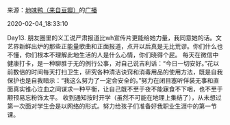 来源：[地味鸭（来自豆瓣）](https://www.douban.com/people/47513232/)的[广播](https://www.douban.com/people/47513232/status/2790406236/)


2020-02-04_18:33:10


Day13. 朋友圈里的义工说严肃报道比wh宣传片更能给她力量，我同意她的话。文艺界新鲜出炉的那些正能量歌曲和正面报道，点开以后真是无比荒谬。你们什么也不懂，你们根本不理解此地生活的人是什么心情，你们晓得个屁。
每天在微信中健康打卡，是一种聊胜于无的例行公事，对自己说吉利话：“今日一切安好。”花以前数倍的时间每天打扫卫生，研究各种清洁诀窍和消毒用品的使用方法，既是自我保护也是自我暗示：“我这么努力了一定会安全的。”努力在闭目塞听佯装无事和直面真实锥心泣血之间谋求一种平衡，让自己既不至于夜不能寐食不下咽，也不至于颟顸易忘粉饰太平。
收到通知按时开学（虽然不可能在地理上集结了），从未想过第一次面对学生会是以网络的形式。努力给孩子们准备好我职业生涯中的第一节课。
